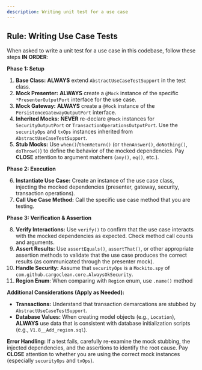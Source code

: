 ```yaml
---
description: Writing unit test for a use case
---
```


## Rule: Writing Use Case Tests

When asked to write a unit test for a use case in this codebase, follow these steps **IN ORDER**:

**Phase 1: Setup**

1.  **Base Class:** **ALWAYS** extend `AbstractUseCaseTestSupport` in the test class.
2.  **Mock Presenter:** **ALWAYS** create a `@Mock` instance of the specific `*PresenterOutputPort` interface for the use case.
3.  **Mock Gateway:** **ALWAYS** create a `@Mock` instance of the `PersistenceGatewayOutputPort` interface.
4.  **Inherited Mocks:** **NEVER** re-declare `@Mock` instances for `SecurityOutputPort` or `TransactionOperationsOutputPort`. Use the `securityOps` and `txOps` instances inherited from `AbstractUseCaseTestSupport`.
5.  **Stub Mocks:** Use `when()`/`thenReturn()` (or `thenAnswer()`, `doNothing()`, `doThrow()`) to define the behavior of the mocked dependencies. Pay **CLOSE** attention to argument matchers (`any()`, `eq()`, etc.).

**Phase 2: Execution**

6.  **Instantiate Use Case:** Create an instance of the use case class, injecting the mocked dependencies (presenter, gateway, security, transaction operations).
7.  **Call Use Case Method:** Call the specific use case method that you are testing.

**Phase 3: Verification & Assertion**

8.  **Verify Interactions:** Use `verify()` to confirm that the use case interacts with the mocked dependencies as expected. Check method call counts and arguments.
9.  **Assert Results:** Use `assertEquals()`, `assertThat()`, or other appropriate assertion methods to validate that the use case produces the correct results (as communicated through the presenter mock).
10. **Handle Security:** Assume that `securityOps` is a `Mockito.spy` of `com.github.cargoclean.core.AlwaysOkSecurity`.
11. **Region Enum**: When comparing with `Region` enum, use `.name()` method

**Additional Considerations (Apply as Needed):**

*   **Transactions:** Understand that transaction demarcations are stubbed by `AbstractUseCaseTestSupport`.
*   **Database Values:** When creating model objects (e.g., `Location`), **ALWAYS** use data that is consistent with database initialization scripts (e.g., `V1.8__Add_region.sql`).

**Error Handling:** If a test fails, carefully re-examine the mock stubbing, the injected dependencies, and the assertions to identify the root cause. Pay **CLOSE** attention to whether you are using the correct mock instances (especially `securityOps` and `txOps`).